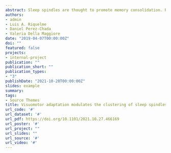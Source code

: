 ```yaml
---
abstract: Sleep spindles are thought to promote memory consolidation. Recently, we have shown that visuomotor adaptation (VMA) learning increases the density of spindles and promotes the coupling between spindles and slow oscillations, locally, with the level of spindle-SO synchrony predicting overnight memory retention. Yet, growing evidence suggests that the rhythmicity in spindle occurrence may also influence the stabilization of declarative and procedural memories. Here, we examined if VMA learning promotes the temporal organization of sleep spindles into trains. We found that VMA increased the proportion of spindles and spindle-SO couplings in trains. In agreement with our previous work, this modulation was observed over the contralateral hemisphere to the trained hand, and predicted overnight memory retention. Interestingly, spindles grouped in a cluster showed greater amplitude and duration than isolated spindles. The fact that these features increased as a function of train length, provides evidence supporting a biological advantage of this temporal arrangement. Our work opens the possibility that the periodicity of NREM oscillations may be relevant in the stabilization of procedural memories.
authors:
- admin
- Luis A. Riquelme
- Daniel Perez-Chada
- Valeria Della Maggiore
date: "2019-04-07T00:00:00Z"
doi: ""
featured: false
projects:
- internal-project
publication: ""
publication_short: ""
publication_types:
- "3"
publishDate: "2021-10-28T00:00:00Z"
slides: example
summary: 
tags:
- Source Themes
title: Visuomotor adaptation modulates the clustering of sleep spindles into trains
url_code: '#'
url_dataset: '#'
url_pdf: https://doi.org/10.1101/2021.10.27.466169
url_poster: '#'
url_project: ""
url_slides: ""
url_source: '#'
url_video: '#'
---
```


